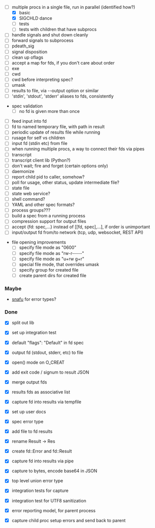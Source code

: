 - [ ] multiple procs in a single file, run in parallel (identified how?)
  - [x] basic
  - [x] SIGCHLD dance
  - [ ] tests
  - [ ] tests with children that have subprocs
- [ ] handle signals and shut down cleanly
- [ ] forward signals to subprocess
- [ ] pdeath_sig
- [ ] signal disposition
- [ ] clean up oflags
- [ ] accept a map for fds, if you don't care about order
- [ ] exe
- [ ] cwd
- [ ] cwd before interpreting spec?
- [ ] umask
- [ ] results to file, via --output option or similar
- [ ] 'stdin', 'stdout', 'stderr' aliases to fds, consistently
- spec validation
  - [ ] no fd is given more than once
- [ ] feed input into fd
- [ ] fd to named temporary file, with path in result
- [ ] periodic update of results file while running
- [ ] rusage for self vs children
- [ ] input fd (stdin etc) from file
- [ ] when running multiple procs, a way to connect their fds via pipes
- [ ] transcript
- [ ] transcript client lib (Python?)
- [ ] don't wait; fire and forget (certain options only)
- [ ] daemonize
- [ ] report child pid to caller, somehow?
- [ ] poll for usage, other status, update intermediate file?
- [ ] state file
- [ ] state web service?
- [ ] shell command?
- [ ] YAML and other spec formats?
- [ ] process groups???
- [ ] build a spec from a running process
- [ ] compression support for output files
- [ ] accept {fd: spec,...} instead of [[fd, spec],...], if order is unimportant
- [ ] input/output fd from/to network (tcp, udp, websocket, REST API)
- file opening improvements
  - [ ] specify file mode as "0600"
  - [ ] specify file mode as "rw-r-----"
  - [ ] specify file mode as "u+rw g+r"
  - [ ] special file mode, that overrides umask
  - [ ] specify group for created file
  - [ ] create parent dirs for created file

### Maybe

- [snafu](https://docs.rs/snafu/0.5.0/snafu/guide/index.html) for error types?


### Done

- [x] split out lib
- [x] set up integration test
- [x] default "flags": "Default" in fd spec
- [x] output fd (stdout, stderr, etc) to file
- [x] open() mode on O_CREAT
- [x] add exit code / signum to result JSON
- [x] merge output fds
- [x] results fds as associative list
- [x] capture fd into results via tempfile
- [x] set up user docs
- [x] spec error type
- [x] add file to fd results
- [x] rename Result -> Res
- [x] create fd::Error and fd::Result
- [x] capture fd into results via pipe
- [x] capture to bytes, encode base64 in JSON
- [x] top level union error type
- [x] integration tests for capture
- [x] integration test for UTF8 sanitization
- [x] error reporting model, for parent process
- [x] capture child proc setup errors and send back to parent

